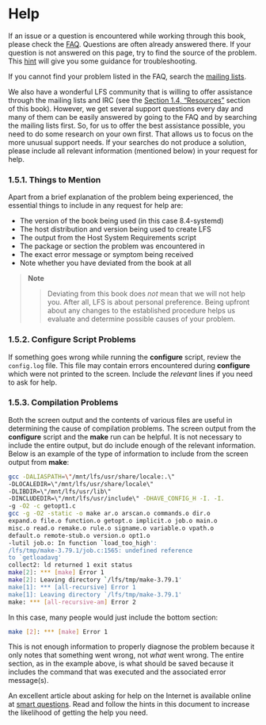 # Help

If an issue or a question is encountered while working through this book, please check the [FAQ](http://www.linuxfromscratch.org/faq/#generalfaq.). Questions are often already answered there. If your question is not answered on this page, try to find the source of the problem. This [hint](http://www.linuxfromscratch.org/hints/downloads/files/errors.txt) will give you some guidance for troubleshooting.

If you cannot find your problem listed in the FAQ, search the [mailing lists](http://www.linuxfromscratch.org/search.html).

We also have a wonderful LFS community that is willing to offer assistance through the mailing lists and IRC (see the [Section 1.4, “Resources”](./04-Resources.md) section of this book). However, we get several support questions every day and many of them can be easily answered by going to the FAQ and by searching the mailing lists first. So, for us to offer the best assistance possible, you need to do some research on your own first. That allows us to focus on the more unusual support needs. If your searches do not produce a solution, please include all relevant information (mentioned below) in your request for help.

### 1.5.1. Things to Mention

Apart from a brief explanation of the problem being experienced, the essential things to include in any request for help are:

- The version of the book being used (in this case 8.4-systemd)
- The host distribution and version being used to create LFS
- The output from the Host System Requirements script
- The package or section the problem was encountered in
- The exact error message or symptom being received
- Note whether you have deviated from the book at all

> **Note**
>
> > Deviating from this book does _not_ mean that we will not help you. After all, LFS is about personal preference. Being upfront about any changes to the established procedure helps us evaluate and determine possible causes of your problem.

### 1.5.2. Configure Script Problems

If something goes wrong while running the **configure** script, review the `config.log` file. This file may contain errors encountered during **configure** which were not printed to the screen. Include the _relevant_ lines if you need to ask for help.

### 1.5.3. Compilation Problems

Both the screen output and the contents of various files are useful in determining the cause of compilation problems. The screen output from the **configure** script and the **make** run can be helpful. It is not necessary to include the entire output, but do include enough of the relevant information. Below is an example of the type of information to include from the screen output from **make**:

```sh
gcc -DALIASPATH=\"/mnt/lfs/usr/share/locale:.\"
-DLOCALEDIR=\"/mnt/lfs/usr/share/locale\"
-DLIBDIR=\"/mnt/lfs/usr/lib\"
-DINCLUDEDIR=\"/mnt/lfs/usr/include\" -DHAVE_CONFIG_H -I. -I.
-g -O2 -c getopt1.c
gcc -g -O2 -static -o make ar.o arscan.o commands.o dir.o
expand.o file.o function.o getopt.o implicit.o job.o main.o
misc.o read.o remake.o rule.o signame.o variable.o vpath.o
default.o remote-stub.o version.o opt1.o
-lutil job.o: In function `load_too_high':
/lfs/tmp/make-3.79.1/job.c:1565: undefined reference
to `getloadavg'
collect2: ld returned 1 exit status
make[2]: *** [make] Error 1
make[2]: Leaving directory `/lfs/tmp/make-3.79.1'
make[1]: *** [all-recursive] Error 1
make[1]: Leaving directory `/lfs/tmp/make-3.79.1'
make: *** [all-recursive-am] Error 2
```

In this case, many people would just include the bottom section:

```sh
make [2]: *** [make] Error 1
```

This is not enough information to properly diagnose the problem because it only notes that something went wrong, not _what_ went wrong. The entire section, as in the example above, is what should be saved because it includes the command that was executed and the associated error message(s).

An excellent article about asking for help on the Internet is available online at [smart questions](http://catb.org/~esr/faqs/smart-questions.html). Read and follow the hints in this document to increase the likelihood of getting the help you need.
